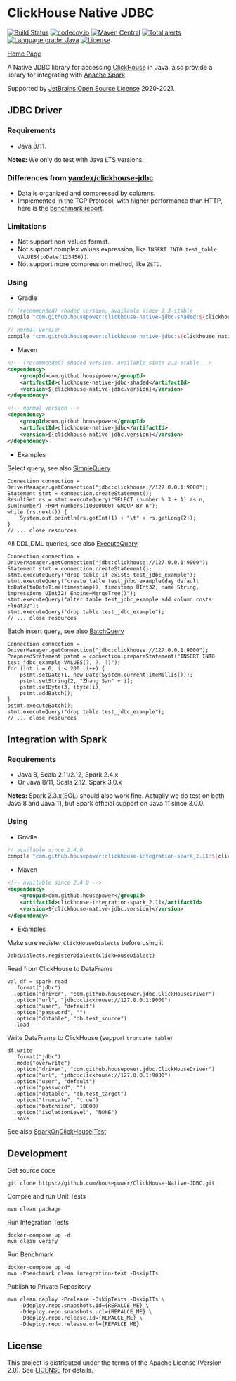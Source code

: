 ClickHouse Native JDBC
======================

[![Build Status](https://github.com/housepower/ClickHouse-Native-JDBC/workflows/build/badge.svg?branch=master)](https://github.com/housepower/ClickHouse-Native-JDBC/actions?query=workflow%3Abuild+branch%3Amaster)
[![codecov.io](https://codecov.io/github/housepower/ClickHouse-Native-JDBC/coverage.svg?branch=master)](https://codecov.io/github/housepower/ClickHouse-Native-JDBC?branch=master)
[![Maven Central](https://maven-badges.herokuapp.com/maven-central/com.github.housepower/clickhouse-native-jdbc-parent/badge.svg)](https://search.maven.org/search?q=com.github.housepower)
[![Total alerts](https://img.shields.io/lgtm/alerts/g/housepower/ClickHouse-Native-JDBC.svg?logo=lgtm&logoWidth=18)](https://lgtm.com/projects/g/housepower/ClickHouse-Native-JDBC/alerts/)
[![Language grade: Java](https://img.shields.io/lgtm/grade/java/g/housepower/ClickHouse-Native-JDBC.svg?logo=lgtm&logoWidth=18)](https://lgtm.com/projects/g/housepower/ClickHouse-Native-JDBC/context:java)
[![License](https://img.shields.io/github/license/housepower/ClickHouse-Native-JDBC)](https://github.com/housepower/ClickHouse-Native-JDBC/blob/master/LICENSE)

[Home Page](https://housepower.github.io/ClickHouse-Native-JDBC/)

A Native JDBC library for accessing [ClickHouse](https://clickhouse.yandex/) in Java, also provide a library for 
integrating with [Apache Spark](https://github.com/apache/spark/).

Supported by [JetBrains Open Source License](https://www.jetbrains.com/?from=ClickHouse-Native-JDBC) 2020-2021. 

## JDBC Driver

### Requirements

- Java 8/11. 

**Notes:** We only do test with Java LTS versions.

### Differences from [yandex/clickhouse-jdbc](https://github.com/yandex/clickhouse-jdbc)

* Data is organized and compressed by columns.
* Implemented in the TCP Protocol, with higher performance than HTTP, here is the [benchmark report](Benchmark.md).

### Limitations

* Not support non-values format.
* Not support complex values expression, like `INSERT INTO test_table VALUES(toDate(123456))`.
* Not support more compression method, like `ZSTD`.

### Using

- Gradle
```groovy
// (recommended) shaded version, available since 2.3-stable
compile "com.github.housepower:clickhouse-native-jdbc-shaded:${clickhouse_native_jdbc_version}"

// normal version
compile "com.github.housepower:clickhouse-native-jdbc:${clickhouse_native_jdbc_version}"
```

- Maven

```xml
<!-- (recommended) shaded version, available since 2.3-stable -->
<dependency>
    <groupId>com.github.housepower</groupId>
    <artifactId>clickhouse-native-jdbc-shaded</artifactId>
    <version>${clickhouse-native-jdbc.version}</version>
</dependency>

<!-- normal version -->
<dependency>
    <groupId>com.github.housepower</groupId>
    <artifactId>clickhouse-native-jdbc</artifactId>
    <version>${clickhouse-native-jdbc.version}</version>
</dependency>
```

- Examples

Select query, see also [SimpleQuery](./examples/src/main/java/examples/SimpleQuery.java)

    Connection connection = DriverManager.getConnection("jdbc:clickhouse://127.0.0.1:9000");
    Statement stmt = connection.createStatement();
    ResultSet rs = stmt.executeQuery("SELECT (number % 3 + 1) as n, sum(number) FROM numbers(10000000) GROUP BY n");
    while (rs.next()) {
        System.out.println(rs.getInt(1) + "\t" + rs.getLong(2));
    }
    // ... close resources

All DDL,DML queries, see also [ExecuteQuery](./examples/src/main/java/examples/ExecuteQuery.java)

    Connection connection = DriverManager.getConnection("jdbc:clickhouse://127.0.0.1:9000");
    Statement stmt = connection.createStatement();
    stmt.executeQuery("drop table if exists test_jdbc_example");
    stmt.executeQuery("create table test_jdbc_example(day default toDate(toDateTime(timestamp)), timestamp UInt32, name String, impressions UInt32) Engine=MergeTree()");
    stmt.executeQuery("alter table test_jdbc_example add column costs Float32");
    stmt.executeQuery("drop table test_jdbc_example");
    // ... close resources

Batch insert query, see also [BatchQuery](./examples/src/main/java/examples/BatchQuery.java)

    Connection connection = DriverManager.getConnection("jdbc:clickhouse://127.0.0.1:9000");
    PreparedStatement pstmt = connection.prepareStatement("INSERT INTO test_jdbc_example VALUES(?, ?, ?)");
    for (int i = 0; i < 200; i++) {
        pstmt.setDate(1, new Date(System.currentTimeMillis()));
        pstmt.setString(2, "Zhang San" + i);
        pstmt.setByte(3, (byte)i);
        pstmt.addBatch();
    }
    pstmt.executeBatch();
    stmt.executeQuery("drop table test_jdbc_example");
    // ... close resources

## Integration with Spark

### Requirements

- Java 8, Scala 2.11/2.12, Spark 2.4.x
- Or Java 8/11, Scala 2.12, Spark 3.0.x

**Notes:** Spark 2.3.x(EOL) should also work fine. Actually we do test on both Java 8 and Java 11, 
but Spark official support on Java 11 since 3.0.0.

### Using

- Gradle

```groovy
// available since 2.4.0
compile "com.github.housepower:clickhouse-integration-spark_2.11:${clickhouse_native_jdbc_version}"
```

- Maven

```xml
<!-- available since 2.4.0 -->
<dependency>
    <groupId>com.github.housepower</groupId>
    <artifactId>clickhouse-integration-spark_2.11</artifactId>
    <version>${clickhouse-native-jdbc.version}</version>
</dependency>
```

- Examples

Make sure register `ClickHouseDialects` before using it

    JdbcDialects.registerDialect(ClickHouseDialect)
    
Read from ClickHouse to DataFrame

    val df = spark.read
      .format("jdbc")
      .option("driver", "com.github.housepower.jdbc.ClickHouseDriver")
      .option("url", "jdbc:clickhouse://127.0.0.1:9000")
      .option("user", "default")
      .option("password", "")
      .option("dbtable", "db.test_source")
      .load

Write DataFrame to ClickHouse (support `truncate table`)

    df.write
      .format("jdbc")
      .mode("overwrite")
      .option("driver", "com.github.housepower.jdbc.ClickHouseDriver")
      .option("url", "jdbc:clickhouse://127.0.0.1:9000")
      .option("user", "default")
      .option("password", "")
      .option("dbtable", "db.test_target")
      .option("truncate", "true")
      .option("batchsize", 10000)
      .option("isolationLevel", "NONE")
      .save

See also [SparkOnClickHouseITest](clickhouse-integration/clickhouse-integration-spark/src/test/scala/com.github.housepower.jdbc.spark/SparkOnClickHouseITest.scala)

## Development

Get source code

    git clone https://github.com/housepower/ClickHouse-Native-JDBC.git
    
Compile and run Unit Tests

    mvn clean package
    
Run Integration Tests

    docker-compose up -d
    mvn clean verify
    
Run Benchmark

    docker-compose up -d
    mvn -Pbenchmark clean integration-test -DskipITs

Publish to Private Repository

    mvn clean deploy -Prelease -DskipTests -DskipITs \
        -Ddeploy.repo.snapshots.id={REPALCE_ME} \
        -Ddeploy.repo.snapshots.url={REPALCE_ME} \
        -Ddeploy.repo.release.id={REPALCE_ME} \
        -Ddeploy.repo.release.url={REPALCE_ME}

## License

This project is distributed under the terms of the Apache License (Version 2.0). See [LICENSE](LICENSE) for details.

